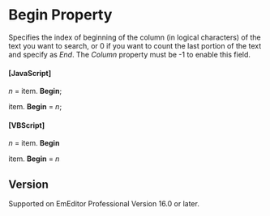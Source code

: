 # Begin Property

Specifies the index of beginning of the column (in logical characters) of the text you want to search, or 0 if you want to
count the last portion of the text and specify as _End_. The _Column_ property must be -1 to enable this field.

#### \[JavaScript\]

_n_ =
item. **Begin**;

item. **Begin** = _n_;

#### \[VBScript\]

_n_ =
item. **Begin**

item. **Begin** = _n_

## Version

Supported on EmEditor Professional Version 16.0 or later.